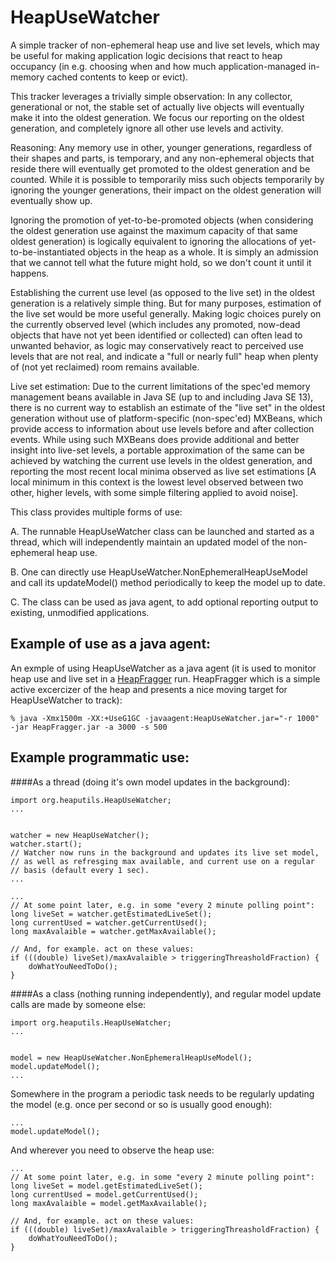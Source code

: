 HeapUseWatcher
===========

A simple tracker of non-ephemeral heap use and live set levels, which may be useful
for making application logic decisions that react to heap occupancy (in e.g. choosing
when and how much application-managed in-memory cached contents to keep or evict).

This tracker leverages a trivially simple observation: In any collector, generational
or not, the stable set of actually live objects will eventually make it into the oldest
generation. We focus our reporting on the oldest generation, and completely ignore
all other use levels and activity.

Reasoning: Any memory use in other, younger generations, regardless of their shapes and
parts, is temporary, and any non-ephemeral objects that reside there will eventually get
promoted to the oldest generation and be counted. While it is possible to temporarily
miss such objects temporarily by ignoring the younger generations, their impact on the
oldest generation will eventually show up.

Ignoring the promotion of yet-to-be-promoted objects (when considering the oldest
generation use against the maximum capacity of that same oldest generation) is logically
equivalent to ignoring the allocations of yet-to-be-instantiated objects in the heap
as a whole. It is simply an admission that we cannot tell what the future might hold,
so we don't count it until it happens.

Establishing the current use level (as opposed to the live set) in the oldest
generation is a relatively simple thing. But for many purposes, estimation of the
live set would be more useful generally. Making logic choices purely on the
currently observed level (which includes any promoted, now-dead objects that have
not yet been identified or collected) can often lead to unwanted behavior, as
logic may conservatively react to perceived use levels that are not real, and
indicate a "full or nearly full" heap when plenty of (not yet reclaimed) room
remains available.

Live set estimation:
Due to the current limitations of the spec'ed memory management beans available in Java
SE (up to and including Java SE 13), there is no current way to establish an estimate
of the "live set" in the oldest generation without use of platform-specific (non-spec'ed)
MXBeans, which provide access to information about use levels before and after collection
events. While using such MXBeans does provide additional and better insight into live-set
levels, a portable approximation of the same can be achieved by watching the current use
levels in the oldest generation, and reporting the most recent local minima observed as
live set estimations [A local minimum in this context is the lowest level observed between
two other, higher levels, with some simple filtering applied to avoid noise].

This class provides multiple forms of use:

A. The runnable HeapUseWatcher class can be
launched and started as a thread, which will independently
maintain an updated model of the non-ephemeral heap use.

B. One can directly use HeapUseWatcher.NonEphemeralHeapUseModel
and call its updateModel() method periodically to keep the model
up to date.

C. The class can be used as java agent, to add optional
reporting output to existing, unmodified applications.

Example of use as a java agent:
----
An exmple of using HeapUseWatcher as a java agent (it is used to
monitor heap use and live set in a [HeapFragger](https://github.com/giltene/HeapFragger)
run. HeapFragger which is a simple active excercizer of the heap and
presents a nice moving target for HeapUseWatcher to track):

````
% java -Xmx1500m -XX:+UseG1GC -javaagent:HeapUseWatcher.jar="-r 1000" -jar HeapFragger.jar -a 3000 -s 500
````


Example programmatic use:
-----

####As a thread (doing it's own model updates in the background):
````
import org.heaputils.HeapUseWatcher;
...
````

````

watcher = new HeapUseWatcher();
watcher.start();
// Watcher now runs in the background and updates its live set model,
// as well as refresging max available, and current use on a regular
// basis (default every 1 sec).
...
````

````
...
// At some point later, e.g. in some "every 2 minute polling point":
long liveSet = watcher.getEstimatedLiveSet();
long currentUsed = watcher.getCurrentUsed();
long maxAvalaible = watcher.getMaxAvailable();

// And, for example. act on these values:
if (((double) liveSet)/maxAvalaible > triggeringThreasholdFraction) {
    doWhatYouNeedToDo();
}
````

####As a class (nothing running independently), and regular model update
calls are made by someone else:

````
import org.heaputils.HeapUseWatcher;
...
````

````

model = new HeapUseWatcher.NonEphemeralHeapUseModel();
model.updateModel();
...
````

Somewhere in the program a periodic task needs to be regularly updating the model
(e.g. once per second or so is usually good enough):

````
...
model.updateModel();
````

And wherever you need to observe the heap use:
````
...
// At some point later, e.g. in some "every 2 minute polling point":
long liveSet = model.getEstimatedLiveSet();
long currentUsed = model.getCurrentUsed();
long maxAvalaible = model.getMaxAvailable();

// And, for example. act on these values:
if (((double) liveSet)/maxAvalaible > triggeringThreasholdFraction) {
    doWhatYouNeedToDo();
}
